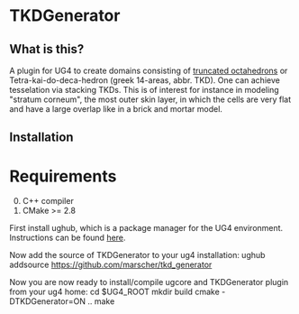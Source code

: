 # TKDGenerator

## What is this?
A plugin for UG4 to create domains consisting of [truncated octahedrons](https://en.wikipedia.org/wiki/Truncated_octahedron) or Tetra-kai-do-deca-hedron (greek 14-areas, abbr. TKD). 
One can achieve tesselation via stacking TKDs. This is of interest for instance in modeling "stratum corneum", the most outer skin layer,
in which the cells are very flat and have a large overlap like in a brick and mortar model.

## Installation
# Requirements
0. C++ compiler
1. CMake >= 2.8

First install ughub, which is a package manager for the UG4 environment.
Instructions can be found [here](https://github.com/UG4/ughub/wiki).

Now add the source of TKDGenerator to your ug4 installation:
    ughub addsource https://github.com/marscher/tkd_generator
    

Now you are now ready to install/compile ugcore and TKDGenerator plugin from your ug4 home:
  cd $UG4_ROOT
  mkdir build
  cmake -DTKDGenerator=ON ..
  make
